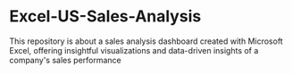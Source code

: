 # Excel-US-Sales-Analysis
This repository is about a sales analysis dashboard created with Microsoft Excel, offering insightful visualizations and data-driven insights of a company's sales performance
